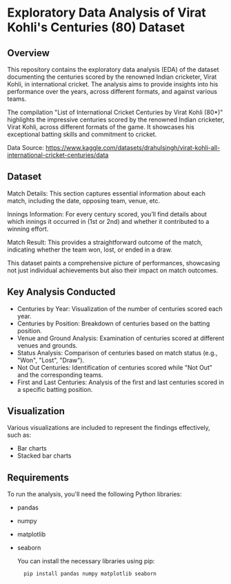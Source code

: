 # Exploratory Data Analysis of Virat Kohli's Centuries (80) Dataset
## Overview

This repository contains the exploratory data analysis (EDA) of the dataset documenting the centuries scored by the renowned Indian cricketer, Virat Kohli, in international cricket. The analysis aims to provide insights into his performance over the years, across different formats, and against various teams.

The compilation "List of International Cricket Centuries by Virat Kohli (80*)" highlights the impressive centuries scored by the renowned Indian cricketer, Virat Kohli, across different formats of the game. It showcases his exceptional batting skills and commitment to cricket.

Data Source: https://www.kaggle.com/datasets/drahulsingh/virat-kohli-all-international-cricket-centuries/data

## Dataset

Match Details: This section captures essential information about each match, including the date, opposing team, venue, etc.

Innings Information: For every century scored, you’ll find details about which innings it occurred in (1st or 2nd) and whether it contributed to a winning effort.

Match Result: This provides a straightforward outcome of the match, indicating whether the team won, lost, or ended in a draw.

This dataset paints a comprehensive picture of performances, showcasing not just individual achievements but also their impact on match outcomes.

## Key Analysis Conducted

- Centuries by Year: Visualization of the number of centuries scored each year.
- Centuries by Position: Breakdown of centuries based on the batting position.
- Venue and Ground Analysis: Examination of centuries scored at different venues and grounds.
- Status Analysis: Comparison of centuries based on match status (e.g., "Won", "Lost", "Draw").
- Not Out Centuries: Identification of centuries scored while "Not Out" and the corresponding teams.
- First and Last Centuries: Analysis of the first and last centuries scored in a specific batting position.

## Visualization

Various visualizations are included to represent the findings effectively, such as:

- Bar charts 
- Stacked bar charts 

## Requirements
To run the analysis, you'll need the following Python libraries:

- pandas
- numpy
- matplotlib
- seaborn

    You can install the necessary libraries using pip:

    ```bash
      pip install pandas numpy matplotlib seaborn

